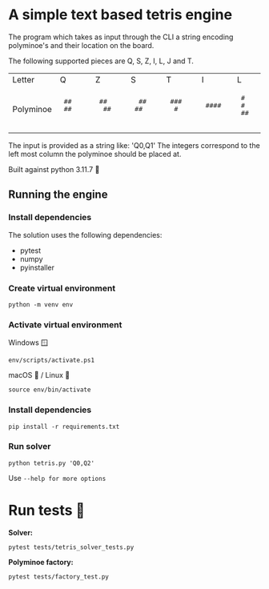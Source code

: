 # A simple text based tetris engine

The program which takes as input through the CLI a string encoding polyminoe's and their location on the board.

The following supported pieces are Q, S, Z, I, L, J and T. 

<table>
   <tbody><tr>
     <td>Letter</td>
     <td>Q</td>
     <td>Z</td>
     <td>S</td>
     <td>T</td>
     <td>I</td>
     <td>L</td>
     <td>J</td>
   </tr>
   <tr>
     <td>Polyminoe</td>
     <td>
       <pre> ##
 ##
       </pre>
     </td>
     <td>
       <pre> ##
  ##
       </pre>
     </td>
     <td>
       <pre>  ##
 ##
       </pre>
     </td>
     <td>
       <pre> ###
  #
       </pre>
     </td>
     <td>
       <pre> ####
       </pre>
     </td>
     <td>
       <pre> #
 #
 ##
       </pre>
     </td>
     <td>
       <pre>  #
  #
 ##
       </pre>
     </td>
   </tr>
 </tbody></table>

 The input is provided as a string like:  'Q0,Q1'
 The integers correspond to the left most column the polyminoe should be placed at.

Built against python 3.11.7 🐍


## Running the engine

### Install dependencies
The solution uses the following dependencies:
- pytest
- numpy
- pyinstaller

### Create virtual environment

`python -m venv env`

### Activate virtual environment

Windows 🪟

`env/scripts/activate.ps1`

macOS 🍎 / Linux 🐧

`source env/bin/activate`

### Install dependencies

`pip install -r requirements.txt`

### Run solver

`python tetris.py 'Q0,Q2'`

Use `--help for more options`

# Run tests 🧪

**Solver:**

`pytest tests/tetris_solver_tests.py`

**Polyminoe factory:**

`pytest tests/factory_test.py`
